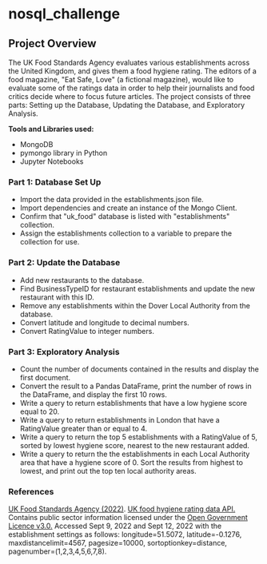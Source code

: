 # nosql_challenge

## Project Overview
The UK Food Standards Agency evaluates various establishments across the United Kingdom, and gives them a food hygiene rating. The editors of a food magazine, "Eat Safe, Love" (a fictional magazine), would like to evaluate some of the ratings data in order to help their journalists and food critics decide where to focus future articles. The project consists of three parts: Setting up the Database, Updating the Database, and Exploratory Analysis. 

**Tools and Libraries used:**

* MongoDB
* pymongo library in Python
* Jupyter Notebooks

### Part 1: Database Set Up
* Import the data provided in the establishments.json file.
* Import dependencies and create an instance of the Mongo Client.
* Confirm that "uk_food" database is listed with "establishments" collection.
* Assign the establishments collection to a variable to prepare the collection for use.

### Part 2: Update the Database
* Add new restaurants to the database.
* Find BusinessTypeID for restaurant establishments and update the new restaurant with this ID.
* Remove any establishments within the Dover Local Authority from the database.
* Convert latitude and longitude to decimal numbers.
* Convert RatingValue to integer numbers.

### Part 3: Exploratory Analysis
* Count the number of documents contained in the results and display the first document.
* Convert the result to a Pandas DataFrame, print the number of rows in the DataFrame, and display the first 10 rows.
* Write a query to return establishments that have a low hygiene score equal to 20.
* Write a query to return establishments in London that have a RatingValue greater than or equal to 4.
* Write a query to return the top 5 establishments with a RatingValue of 5, sorted by lowest hygiene score, nearest to the new restaurant added.
* Write a query to return the the establishments in each Local Authority area that have a hygiene score of 0. Sort the results from highest to lowest, and print out the top ten local authority areas.

### References
[UK Food Standards Agency (2022)](https://www.food.gov.uk/). [UK food hygiene rating data API.](https://ratings.food.gov.uk/open-data) Contains public sector information licensed under the [Open Government Licence v3.0.](https://www.nationalarchives.gov.uk/doc/open-government-licence/version/3/)
Accessed Sept 9, 2022 and Sept 12, 2022 with the establishment settings as follows: longitude=51.5072, latitude=-0.1276, maxdistancelimit=4567, pagesize=10000, sortoptionkey=distance, pagenumber=(1,2,3,4,5,6,7,8).
